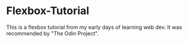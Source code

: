 # Flexbox-Tutorial
This is a flexbox tutorial from my early days of learning web dev.
It was recommended by "The Odin Project".